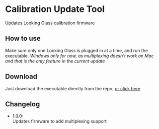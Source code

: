 # Calibration Update Tool
Updates Looking Glass calibration firmware

## How to use
Make sure only one Looking Glass is plugged in at a time, and run the executable. *Windows only for now, as multiplexing doesn't work on Mac and that is the only feature in the current update*

## Download
Just download the executable directly from the repo, [or click here](https://github.com/Looking-Glass/Calibration-Update-Tool/raw/master/CalibrationTool.exe)

## Changelog
- 1.0.0:\
Updates firmware to add multiplexing support
